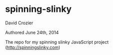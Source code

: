 spinning-slinky
===============

David Crozier

Authored June 24th, 2014

The repo for my spinning slinky JavaScript project (http://spinningslinky.com)
